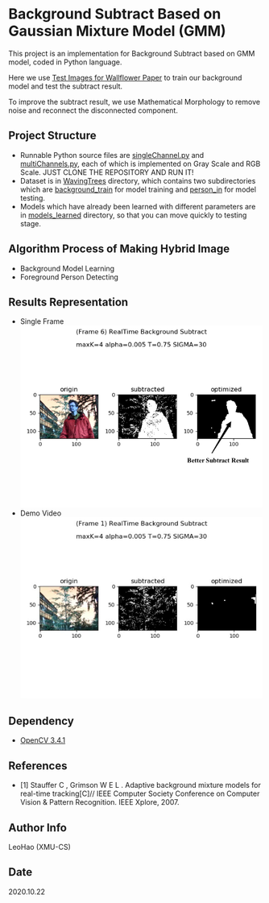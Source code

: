 # Background Subtract Based on Gaussian Mixture Model (GMM)
This project is an implementation for Background Subtract based on GMM model, coded in Python language.

Here we use [Test Images for Wallflower Paper](https://www.microsoft.com/en-us/download/details.aspx?id=54651) to train our background model and test the subtract result.

To improve the subtract result, we use Mathematical Morphology to remove noise and reconnect the disconnected component.

## Project Structure
+ Runnable Python source files are [singleChannel.py](./singleChannel.py) and [multiChannels.py](./multiChannels.py), each of which is implemented on Gray Scale and RGB Scale.
JUST CLONE THE REPOSITORY AND RUN IT!
+ Dataset is in [WavingTrees](./WavingTrees) directory, which contains two subdirectories which are [background_train](./WavingTrees/background_train) for model training and [person_in](./WavingTrees/person_in) for model testing.
+ Models which have already been learned with different parameters are in [models_learned](./models_learned) directory, so that you can move quickly to testing stage.

## Algorithm Process of Making Hybrid Image
+ Background Model Learning
+ Foreground Person Detecting

## Results Representation
+ Single Frame
![img_result](./doc_imgs_folder/result.png)
+ Demo Video
[![video_result](./doc_imgs_folder/first_frame.png)](./doc_imgs_folder/video.mp4)

## Dependency
* [OpenCV 3.4.1](https://opencv.org/opencv-3-4-1/)

## References
* [1] Stauffer C , Grimson W E L . Adaptive background mixture models for real-time tracking[C]// IEEE Computer Society Conference on Computer Vision & Pattern Recognition. IEEE Xplore, 2007.

## Author Info
LeoHao (XMU-CS)

## Date
2020.10.22

